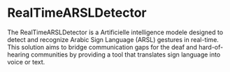 # RealTimeARSLDetector
The RealTimeARSLDetector is a Artificielle intelligence modele designed to detect and recognize Arabic Sign Language (ARSL) gestures in real-time. This solution aims to bridge communication gaps for the deaf and hard-of-hearing communities by providing a tool that translates sign language into voice or text.

